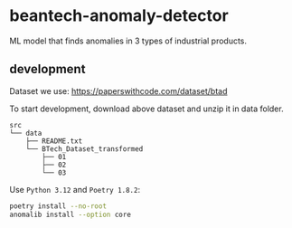 # beantech-anomaly-detector

ML model that finds anomalies in 3 types of industrial products.

## development

Dataset we use: https://paperswithcode.com/dataset/btad

To start development, download above dataset and unzip it in data folder.

```
src
└── data
    ├── README.txt
    └── BTech_Dataset_transformed
        ├── 01
        ├── 02
        └── 03
```

Use `Python 3.12` and `Poetry 1.8.2`:

```bash
poetry install --no-root
anomalib install --option core
```
